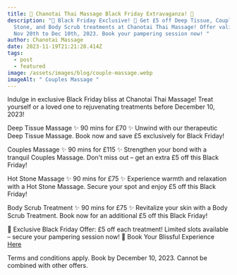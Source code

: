 ```yaml
---
title: 🌟 Chanotai Thai Massage Black Friday Extravaganza! 🌟
description: "🌈 Black Friday Exclusive! 🎁 Get £5 off Deep Tissue, Couples, Hot
  Stone, and Body Scrub treatments at Chanotai Thai Massage! Offer valid from
  Nov 20th to Dec 10th, 2023. Book your pampering session now! "
author: Chanotai Massage
date: 2023-11-19T21:21:28.414Z
tags:
  - post
  - featured
image: /assets/images/blog/couple-massage.webp
imageAlt: " Couples Massage "
---
```

Indulge in exclusive Black Friday bliss at Chanotai Thai Massage! Treat yourself or a loved one to rejuvenating treatments before December 10, 2023!

Deep Tissue Massage
✨ 90 mins for £70 ✨
Unwind with our therapeutic Deep Tissue Massage. Book now and save £5 exclusively for Black Friday!

Couples Massage
✨ 90 mins for £115 ✨
Strengthen your bond with a tranquil Couples Massage. Don't miss out – get an extra £5 off this Black Friday!

Hot Stone Massage
✨ 90 mins for £75 ✨
Experience warmth and relaxation with a Hot Stone Massage. Secure your spot and enjoy £5 off this Black Friday!

Body Scrub Treatment
✨ 90 mins for £75 ✨
Revitalize your skin with a Body Scrub Treatment. Book now for an additional £5 off this Black Friday!

🌈 Exclusive Black Friday Offer: £5 off each treatment!
Limited slots available – secure your pampering session now!
📅 Book Your Blissful Experience [Here](https://chanotaimassage.setmore.com/?source=easyshare)

Terms and conditions apply. Book by December 10, 2023. Cannot be combined with other offers.